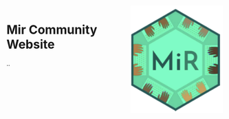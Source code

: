 <img height="250" align="right" src="https://github.com/MiR-Community/mir_community_website/blob/main/hex-logo/MIR-logo%202.png">

# Mir Community Website

..
